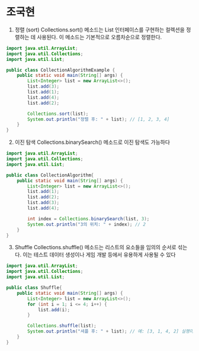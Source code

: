 # 조국현

1. 정렬 (sort)
   Collections.sort() 메소드는 List 인터페이스를 구현하는 컬렉션을 정렬하는 데 사용된다. 이 메소드는 기본적으로 오름차순으로 정렬한다.
```java
import java.util.ArrayList;
import java.util.Collections;
import java.util.List;

public class CollectionAlgorithmExample {
    public static void main(String[] args) {
        List<Integer> list = new ArrayList<>();
        list.add(3);
        list.add(1);
        list.add(4);
        list.add(2);

        Collections.sort(list);
        System.out.println("정렬 후: " + list); // [1, 2, 3, 4]
    }
}
```

2. 이진 탐색
   Collections.binarySearch() 메소드로 이진 탐색도 가능하다

```java
import java.util.ArrayList;
import java.util.Collections;
import java.util.List;

public class CollectionAlgorithm{
    public static void main(String[] args) {
        List<Integer> list = new ArrayList<>();
        list.add(1);
        list.add(2);
        list.add(3);
        list.add(4);

        int index = Collections.binarySearch(list, 3);
        System.out.println("3의 위치: " + index); // 2
    }
}

```

3. Shuffle
   Collections.shuffle() 메소드는 리스트의 요소들을 임의의 순서로 섞는다. 이는 테스트 데이터 생성이나 게임 개발 등에서 유용하게 사용될 수 있다
```java
import java.util.ArrayList;
import java.util.Collections;
import java.util.List;

public class Shuffle{
    public static void main(String[] args) {
        List<Integer> list = new ArrayList<>();
        for (int i = 1; i <= 4; i++) {
            list.add(i);
        }

        Collections.shuffle(list);
        System.out.println("셔플 후: " + list); // 예: [3, 1, 4, 2] 실행마다 달라짐
    }
}
```
